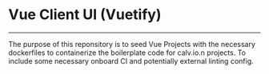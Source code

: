 # Vue Client UI (Vuetify) 
--- 

The purpose of this reponsitory is to seed Vue Projects with the necessary dockerfiles to containerize the boilerplate code for calv.io.n projects. To include some necessary onboard CI and potentially external linting config.
